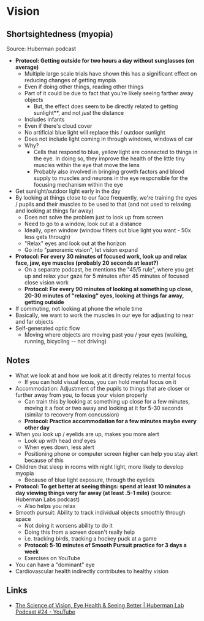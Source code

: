 # Vision

## Shortsightedness (myopia)

Source: Huberman podcast

- **Protocol: Getting outside for two hours a day without sunglasses (on average)**
  - Multiple large scale trials have shown this has a significant effect on reducing changes of getting myopia
  - Even if doing other things, reading other things
  - Part of it could be due to fact that you're likely seeing farther away objects
    - But, the effect does seem to be directly related to getting sunlight**, and not _just_ the distance
  - Includes infants
  - Even if there's cloud cover
  - No artificial blue light will replace this / outdoor sunlight
  - Does not include light coming in through windows, windows of car
  - Why?
    - Cells that respond to blue, yellow light are connected to things in the eye. In doing so, they improve the health of the little tiny muscles within the eye that move the lens
    - Probably also involved in bringing growth factors and blood supply to muscles and neurons in the eye responsible for the focusing mechanism within the eye
- Get sunlight/outdoor light early in the day
- By looking at things close to our face frequently, we're training the eyes / pupils and their muscles to be used to that (and not used to relaxing and looking at things far away)
  - Does not solve the problem just to look up from screen
  - Need to go to a window, look out at a distance
  - Ideally, open window (window filters out blue light you want - 50x less gets through)
  - "Relax" eyes and look out at the horizon
  - Go into "panoramic vision", let vision expand
- **Protocol: For every 30 minutes of focused work, look up and relax face, jaw, eye muscles (probably 20 seconds at least?)**
  - On a separate podcast, he mentions the "45/5 rule", where you get up and relax your gaze for 5 minutes after 45 minutes of focused close vision work
  - **Protocol: For every 90 minutes of looking at something up close, 20-30 minutes of "relaxing" eyes, looking at things far away, getting outside**
- If commuting, not looking at phone the whole time
- Basically, we want to work the muscles in our eye for adjusting to near and far objects
- Self-generated optic flow
  - Moving where objects are moving past you / your eyes (walking, running, bicycling -- not driving)

## Notes

- What we look at and how we look at it directly relates to mental focus
  - If you can hold visual focus, you can hold mental focus on it
- Accommodation: Adjustment of the pupils to things that are closer or further away from you, to focus your vision properly
  - Can train this by looking at something up close for a few minutes, moving it a foot or two away and looking at it for 5-30 seconds (similar to recovery from concussion)
  - **Protocol: Practice accommodation for a few minutes maybe every other day**
- When you look up / eyelids are up, makes you more alert
  - Look up with head _and_ eyes
  - When eyes down, less alert
  - Positioning phone or computer screen higher can help you stay alert because of this
- Children that sleep in rooms with night light, more likely to develop myopia
  - Because of blue light exposure, through the eyelids
- **Protocol: To get better at seeing things: spend at least 10 minutes a day viewing things very far away (at least .5-1 mile)** (source: Huberman Labs podcast)
  - Also helps you relax
- Smooth pursuit: Ability to track individual objects smoothly through space
  - Not doing it worsens ability to do it
  - Doing this from a screen doesn't really help
  - i.e. tracking birds, tracking a hockey puck at a game
  - **Protocol: 5-10 minutes of Smooth Pursuit practice for 3 days a week**
  - Exercises on YouTube
- You can have a "dominant" eye
- Cardiovascular health indirectly contributes to healthy vision

## Links

- [The Science of Vision, Eye Health & Seeing Better | Huberman Lab Podcast #24 - YouTube](https://www.youtube.com/watch?v=ObtW353d5i0)
